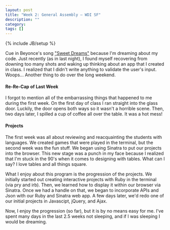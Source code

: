 ```yaml
---
layout: post
title: "Week 2: General Assembly – WDI SF"
description: ""
category: 
tags: []
---
```

{% include JB/setup %}

Cue in Beyonce's song ["Sweet Dreams"](http://youtu.be/JlxByc0-V40) because I'm dreaming about my code. Just recently (as in last night), I found myself recovering from downing too many shots and waking up thinking about an app that I created in class. I realized that I didn't write anything to validate the user's input. Woops... Another thing to do over the long weekend.

#### Re-Re-Cap of Last Week   
I forgot to mention all of the embarrassing things that happened to me during the first week. On the first day of class I ran straight into the glass door. Luckily, the door opens both ways so it wasn't a horrible scene. Then, two days later, I spilled a cup of coffee all over the table. It was a hot mess!

#### Projects   
The first week was all about reviewing and reacquainting the students with languages. We created games that were played in the terminal, but the second week was the fun stuff. We began using Sinatra to put our projects into the browser. This new stage was a punch in my face because I realized that I'm stuck in the 90's when it comes to designing with tables. What can I say? I love tables and all things square.

What I enjoy about this program is the progression of the projects. We initially started out creating interactive projects with Ruby in the terminal (via pry and irb). Then, we learned how to display it within our browser via Sinatra. Once we had a handle on that, we began to incorporate APIs and Json with our Ruby and Sinatra web app. A few days later, we'd redo one of our initial projects in Javascipt, jQuery, and Ajax.

Now, I enjoy the progression (so far), but it is by no means easy for me. I've spent many days in the last 2.5 weeks not sleeping, and if I was sleeping I would be dreaming.